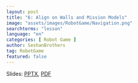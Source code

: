 ```yaml
---
layout: post
title: "6: Align on Walls and Mission Models"
image: "assets/images/RobotGame/Navigation.png"
searchterms: "lesson"
language: "en"
categories: [ Robot Game ]
author: SeshanBrothers
tag: RobotGame
featured: false
---
```




Slides: <a href="/translations/en-us/RobotGame/AlignonWalls.pptx">PPTX</a>, <a href="/translations/en-us/RobotGame/AlignonWalls.pdf">PDF </a>

